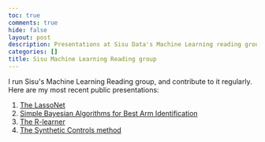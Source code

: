 ```yaml
---
toc: true
comments: true
hide: false
layout: post
description: Presentations at Sisu Data's Machine Learning reading group
categories: []
title: Sisu Machine Learning Reading group
---
```


I run Sisu's Machine Learning Reading group, and contribute to it regularly. Here are my most recent public presentations:

1. [The LassoNet](https://sisudata.com/blog/learning-unsupervised/lassonet-june-29-2021)
2. [Simple Bayesian Algorithms for Best Arm Identification](https://sisudata.com/blog/learning-unsupervised/simple-bayesian-algorithms-best-arm-identification)
3. [The R-learner](https://sisudata.com/blog/learning-unsupervised/r-learner-december-7-2020)
4. [The Synthetic Controls method](https://sisudata.com/blog/learning-unsupervised/the-synthetic-controls-method-july-6-2020)

